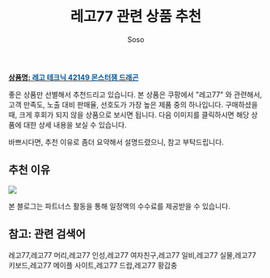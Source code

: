 ﻿---
layout: post
title:  "레고77 관련 상품 추천"
author: Soso
categories: [ 출산 / 육아]
tags: [레고77,레고77 머리,레고77 인성,레고77 여자친구,레고77 일비,레고77 실물,레고77 키보드,레고77 메이플 사이트,레고77 드랍,레고77 황갑충]
image: https://ads-partners.coupang.com/image1/ifNUS4UQpIPYWWomibOy2r7bHepI2tC1LCP0FocfFZ8HskkwJc46_SI3uGibZwhUBwq5MDRha65vxS9NQLV1WNOqAMGiB6I6y724dURewCz5WtF5zCZCGMVpqHXQW7TsqIjT3a6TYp45UnaIw7rcA0Asheh7YYHhsuNKy8XWFNzdCAhdIsOCdgcyqF8oPvu_B8sFZNXXDxjgh1DSFFPlt6l9yda3rz2rD7it0866yT77u7EEdu1gEj1F74oou1L3rr655t3KHmvLOuOpHQx-AZKxT1Jytw== 
description: "쿠팡에서 레고77 관련 상품으로 가장 고객 선호도가 높은 제품 중 하나입니다."
---

<a href="https://link.coupang.com/re/AFFSDP?lptag=AF5673682&pageKey=6997055181&itemId=17145506888&vendorItemId=84318277435&traceid=V0-153-3139fe87851fe96a&requestid=20240201105449674319067880&token=31850B%7CGM"><b>상품명: <font color='#01579B'>레고 테크닉 42149 몬스터잼 드래곤</font></b></a>

좋은 상품만 선별해서 추천드리고 있습니다.
본 상품은 쿠팡에서 "레고77" 와 관련해서, 고객 만족도, 노출 대비 판매율, 선호도가 가장 높은 제품 중의 하나입니다.
구매하셨을 때, 크게 후회가 되지 않을 상품으로 보시면 됩니다. 
다음 이미지를 클릭하시면 해당 상품에 대한 상세 내용을 보실 수 있습니다.

바쁘시다면, 추천 이유로 좀더 요약해서 설명드렸으니, 참고 부탁드립니다.

## 추천 이유 

<a href="https://link.coupang.com/re/AFFSDP?lptag=AF5673682&pageKey=6997055181&itemId=17145506888&vendorItemId=84318277435&traceid=V0-153-3139fe87851fe96a&requestid=20240201105449674319067880&token=31850B%7CGM"><img src="https://thumbnail6.coupangcdn.com/thumbnails/remote/q89/image/retail/images/7896873244786713-42cfdc96-df03-4fd3-9e7e-109bfc0c457f.jpg"></a> 

본 블로그는 파트너스 활동을 통해 일정액의 수수료를 제공받을 수 있습니다.

## 참고: 관련 검색어    
레고77,레고77 머리,레고77 인성,레고77 여자친구,레고77 일비,레고77 실물,레고77 키보드,레고77 메이플 사이트,레고77 드랍,레고77 황갑충
